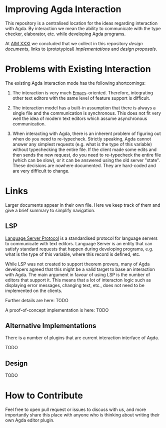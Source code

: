 # Improving Agda Interaction

This repository is a centralised location for
the ideas regarding interaction with Agda.  By interaction
we mean the ability to communicate with the type checker,
elaborator, etc. while developing Agda programs.

At [AIM XXXI][AIM31]
we concluded that we collect in this repository
_design documents_, links to (prototypical) _implementations_
and _design proposals_.

# Problems with Existing Interaction

The existing Agda interaction mode has the following
shortcomings:

1. The interaction is very much
   [Emacs][emacs]-oriented.
   Therefore, integrating other text editors with the same
   level of feature support is difficult.

2. The interaction model has a built-in assumption that
   there is always a single file and the communication
   is synchronous.  This does not fit very well the idea
   of modern text editors which assume asynchronous
   communication.

3. When interacting with Agda, there is an inherent problem
   of figuring out when do you need to re-typecheck.
   Strictly speaking, Agda cannot answer any simplest
   requests (e.g. what is the type of this variable) without
   typechecking the entire file.  If the client made some
   edits and then sends the new request, do you need to
   re-typecheck the entire file (which can be slow), or
   it can be answered using the old server "state".
   These decisions are nowhere documented.  They are
   hard-coded and are very difficult to change.

# Links

Larger documents appear in their own file.  Here we keep
track of them and give a brief summary to simplify
navigation.

## LSP

[Language Server Protocol][LSP] is a standardised protocol
for language servers to communicate with text editors.
Language Server is an entity that can satisfy standard
requests that happen during developing programs, e.g.
what is the type of this variable, where this record
is defined, etc.

While LSP was not created to support theorem provers,
many of Agda developers agreed that this might be a valid
target to base an interaction with Agda.  The main 
argument in favour of using LSP is the number of editors
that support it.  This means that a lot of interacton
logic such as displaying error messages, changing text,
etc., does not need to be implemented on the clients.

Further details are here:
TODO

A proof-of-concept implementation is here:
TODO

## Alternative Implementations

There is a number of plugins that are current interaction
interface of Agda.

TODO

## Design

TODO

# How to Contribute

Feel free to open pull request or issues to discuss with us,
and more importantly share this place with anyone who is
thinking about writing their own Agda editor plugin.

[AIM31]: https://wiki.portal.chalmers.se/agda/pmwiki.php?n=Main.AIMXXXI
[emacs]: https://www.gnu.org/software/emacs/
[LSP]: https://microsoft.github.io/language-server-protocol/
